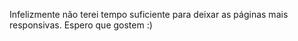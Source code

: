 Infelizmente não terei tempo suficiente para deixar as páginas mais responsivas.
Espero que gostem :)
